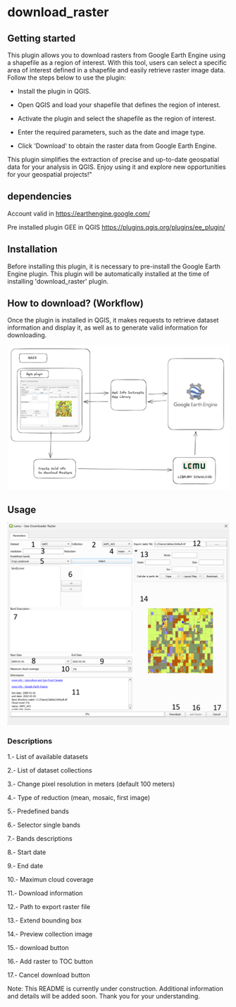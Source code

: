 # download_raster



## Getting started

This plugin allows you to download rasters from Google Earth Engine using a shapefile as a region of interest. With this tool, users can select a specific area of interest defined in a shapefile and easily retrieve raster image data. Follow the steps below to use the plugin:

* Install the plugin in QGIS.

* Open QGIS and load your shapefile that defines the region of interest.

* Activate the plugin and select the shapefile as the region of interest.

* Enter the required parameters, such as the date and image type.

* Click 'Download' to obtain the raster data from Google Earth Engine.

This plugin simplifies the extraction of precise and up-to-date geospatial data for your analysis in QGIS. Enjoy using it and explore new opportunities for your geospatial projects!"

## dependencies
Account valid in https://earthengine.google.com/

Pre installed plugin GEE in QGIS https://plugins.qgis.org/plugins/ee_plugin/ 


## Installation
Before installing this plugin, it is necessary to pre-install the Google Earth Engine plugin. This plugin will be automatically installed at the time of installing 'download_raster' plugin.

## How to download? (Workflow)
Once the plugin is installed in QGIS, it makes requests to retrieve dataset information and display it, as well as to generate valid information for downloading.

![Workflow](./img/workflow.png)


## Usage
![Download Raster](./img/plugin.png) 

###  Descriptions
1.-  List of available datasets 

2.-  List of dataset collections

3.-  Change pixel resolution in meters (default 100 meters)

4.-  Type of reduction (mean, mosaic, first image)

5.-  Predefined bands 

6.-  Selector single bands

7.-  Bands descriptions

8.-  Start date

9.-  End date

10.- Maximun cloud coverage 

11.- Download information

12.- Path to export raster file

13.- Extend bounding box

14.- Preview collection image

15.- download button 

16.- Add raster to TOC button

17.- Cancel download button



Note: This README is currently under construction. Additional information and details will be added soon. Thank you for your understanding.


